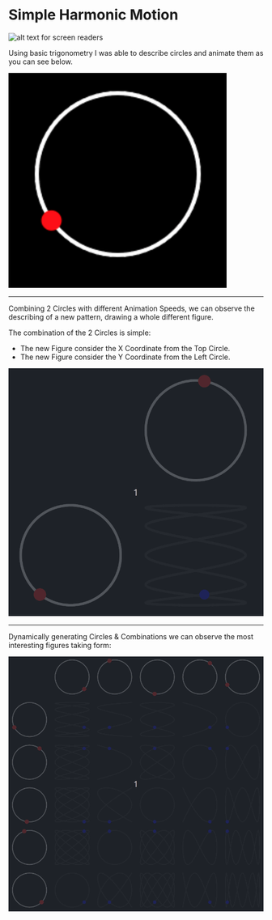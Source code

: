 # Simple Harmonic Motion

![alt text for screen readers](https://p5js.org/assets/img/p5js.svg)

Using basic trigonometry I was able to describe circles and animate them as you can see below.

![alt text for screen readers](media/single-circle.gif)

----

Combining 2 Circles with different Animation Speeds, we can observe the describing of a new pattern, drawing a whole different figure. 

The combination of the 2 Circles is simple:
 - The new Figure consider the X Coordinate from the Top Circle.
 - The new Figure consider the Y Coordinate from the Left Circle.

![alt text for screen readers](media/combination.gif)

----

Dynamically generating Circles & Combinations we can observe the most interesting figures taking form:

![alt text for screen readers](media/automation.gif)




